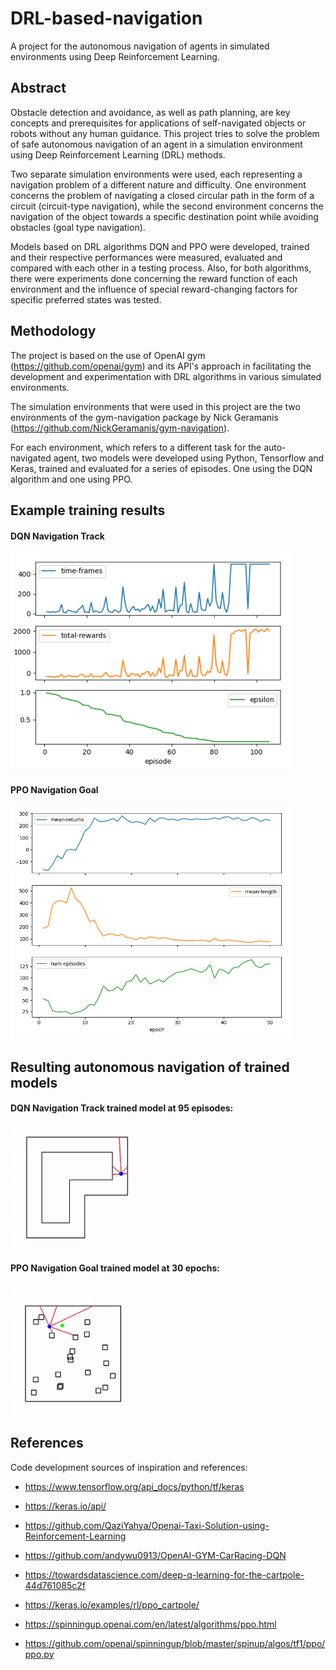 # DRL-based-navigation
A project for the autonomous navigation of agents in simulated environments using Deep Reinforcement Learning.

## Abstract
Obstacle detection and avoidance, as well as path planning, are key concepts and prerequisites for applications of self-navigated objects or robots without any human guidance. This project tries to solve the problem of safe autonomous navigation of an agent in a simulation environment using Deep Reinforcement Learning (DRL) methods.

Two separate simulation environments were used, each representing a navigation problem of a different nature and difficulty. One environment concerns the problem of navigating a closed circular path in the form of a circuit (circuit-type navigation), while the second environment concerns the navigation of the object towards a specific destination point while avoiding obstacles (goal type navigation).

Models based on DRL algorithms DQN and PPO were developed, trained and their respective performances were measured, evaluated and compared with each other in a testing process. Also, for both algorithms, there were experiments done concerning the reward function of each environment and the influence of special reward-changing factors for specific preferred states was tested.

## Methodology
The project is based on the use of OpenAI gym (https://github.com/openai/gym) and its API's approach in facilitating the development and experimentation with DRL algorithms in various simulated environments.

The simulation environments that were used in this project are the two environments of the gym-navigation package by Nick Geramanis (https://github.com/NickGeramanis/gym-navigation).

For each environment, which refers to a different task for the auto-navigated agent, two models were developed using Python, Tensorflow and Keras, trained and evaluated for a series of episodes. One using the DQN algorithm and one using PPO.

## Example training results

#### DQN Navigation Track
<img src="images/NavTrack_DQN_RF_TRAIN.png" width="450px">

#### PPO Navigation Goal
<img src="images/NavGoal_PPO_BEST_TRAIN.png" width="450px">


## Resulting autonomous navigation of trained models

#### DQN Navigation Track trained model at 95 episodes:
<img src="images/DQN-NavTrack-95.gif" width="200px">

#### PPO Navigation Goal trained model at 30 epochs:
<img src="images/PPO-NavGoal-30.gif" width="200px">


## References
Code development sources of inspiration and references:
- https://www.tensorflow.org/api_docs/python/tf/keras
- https://keras.io/api/
- https://github.com/QaziYahya/Openai-Taxi-Solution-using-Reinforcement-Learning
- https://github.com/andywu0913/OpenAI-GYM-CarRacing-DQN
- https://towardsdatascience.com/deep-q-learning-for-the-cartpole-44d761085c2f

- https://keras.io/examples/rl/ppo_cartpole/
- https://spinningup.openai.com/en/latest/algorithms/ppo.html
- https://github.com/openai/spinningup/blob/master/spinup/algos/tf1/ppo/ppo.py
